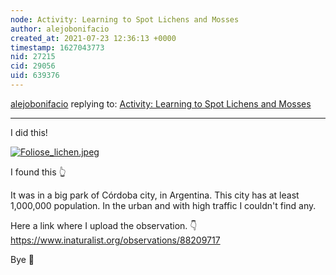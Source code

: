 ```yaml
---
node: Activity: Learning to Spot Lichens and Mosses
author: alejobonifacio
created_at: 2021-07-23 12:36:13 +0000
timestamp: 1627043773
nid: 27215
cid: 29056
uid: 639376
---
```




[alejobonifacio](../profile/alejobonifacio) replying to: [Activity: Learning to Spot Lichens and Mosses](../notes/fongvania/07-21-2021/learning-to-spot-lichens-and-mosses)

----
I did this!

[![Foliose_lichen.jpeg](/i/44469)](/i/44469?s=o)

I found this 👆 

It was in a big park of Córdoba city, in Argentina. This city has at least 1,000,000 population. In the urban and with high traffic I couldn't find any.

Here a link where I upload the observation. 👇 
https://www.inaturalist.org/observations/88209717

Bye 🎈 

